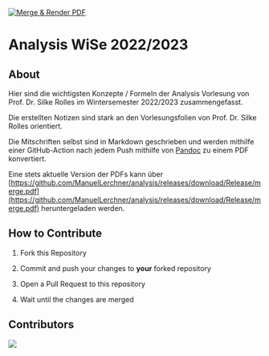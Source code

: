 [![Merge & Render PDF](https://github.com/ManuelLerchner/analysis/actions/workflows/render.yml/badge.svg)](https://github.com/ManuelLerchner/analysis/actions/workflows/render.yml)

# Analysis WiSe 2022/2023

## About

Hier sind die wichtigsten Konzepte / Formeln der Analysis Vorlesung von Prof. Dr. Silke Rolles im Wintersemester 2022/2023 zusammengefasst.

Die erstellten Notizen sind stark an den Vorlesungsfolien von Prof. Dr. Silke Rolles orientiert.

Die Mitschriften selbst sind in Markdown geschrieben und werden mithilfe einer GitHub-Action nach jedem Push mithilfe von [Pandoc](https://pandoc.org/) zu einem PDF konvertiert.

Eine stets aktuelle Version der PDFs kann über [https://github.com/ManuelLerchner/analysis/releases/download/Release/merge.pdf](https://github.com/ManuelLerchner/analysis/releases/download/Release/merge.pdf) heruntergeladen werden.

## How to Contribute

1. Fork this Repository

2. Commit and push your changes to **your** forked repository

3. Open a Pull Request to this repository

4. Wait until the changes are merged

## Contributors

<a href="https://github.com/ManuelLerchner/analysis/graphs/contributors">
  <img src="https://contrib.rocks/image?repo=ManuelLerchner/analysis" />
</a>

